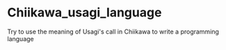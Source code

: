 # Chiikawa_usagi_language
Try to use the meaning of Usagi's call in Chiikawa to write a programming language
